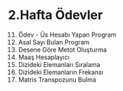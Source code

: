 # 2.Hafta Ödevler
 
11. Ödev - Üs Hesabı Yapan Program
12. Asal Sayı Bulan Program
13. Desene Göre Metot Oluşturma
14. Maaş Hesaplayıcı
15. Dizideki Elemanları Sıralama
16. Dizideki Elemanların Frekansı
17. Matris Transpozunu Bulma 